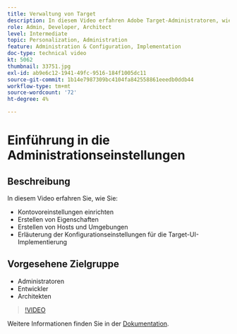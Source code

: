 ```yaml
---
title: Verwaltung von Target
description: In diesem Video erfahren Adobe Target-Administratoren, wie sie Kontovoreinstellungen einrichten, Eigenschaften erstellen und Hosts und Umgebungen erstellen. Erfahren Sie, wie Sie die Konfigurationseinstellungen für die Target-UI-Implementierung erklären.
role: Admin, Developer, Architect
level: Intermediate
topic: Personalization, Administration
feature: Administration & Configuration, Implementation
doc-type: technical video
kt: 5062
thumbnail: 33751.jpg
exl-id: ab9e6c12-1941-49fc-9516-184f1005dc11
source-git-commit: 1b14e7987309bc4104fa842558861eeedb0ddb44
workflow-type: tm+mt
source-wordcount: '72'
ht-degree: 4%

---
```


# Einführung in die Administrationseinstellungen

## Beschreibung

In diesem Video erfahren Sie, wie Sie:

* Kontovoreinstellungen einrichten
* Erstellen von Eigenschaften
* Erstellen von Hosts und Umgebungen
* Erläuterung der Konfigurationseinstellungen für die Target-UI-Implementierung

## Vorgesehene Zielgruppe

* Administratoren
* Entwickler
* Architekten

>[!VIDEO](https://video.tv.adobe.com/v/33751/?quality=12)

Weitere Informationen finden Sie in der [Dokumentation](https://experienceleague.adobe.com/docs/target/using/administer/administrating-target.html?lang=en).
